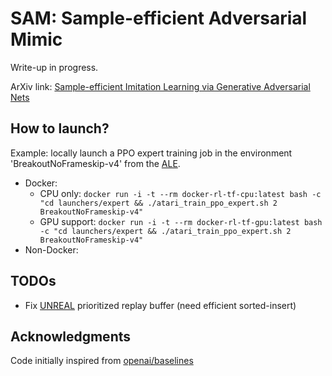 # SAM: Sample-efficient Adversarial Mimic

Write-up in progress.

ArXiv link: [Sample-efficient Imitation Learning via Generative Adversarial Nets](
https://arxiv.org/abs/1809.02064)

## How to launch?

Example: locally launch a PPO expert training job in the environment 'BreakoutNoFrameskip-v4'
from the [ALE](https://github.com/mgbellemare/Arcade-Learning-Environment).
* Docker:
    * CPU only:
`docker run -i -t --rm docker-rl-tf-cpu:latest bash -c "cd launchers/expert && ./atari_train_ppo_expert.sh 2 BreakoutNoFrameskip-v4"`
    * GPU support:
`docker run -i -t --rm docker-rl-tf-gpu:latest bash -c "cd launchers/expert && ./atari_train_ppo_expert.sh 2 BreakoutNoFrameskip-v4"`
* Non-Docker:

## TODOs

* Fix [UNREAL](https://arxiv.org/abs/1611.05397) prioritized replay buffer
(need efficient sorted-insert)

## Acknowledgments

Code initially inspired from [openai/baselines](https://github.com/openai/baselines)
